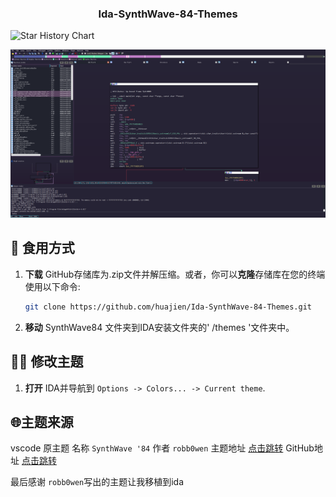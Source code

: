 <h3 align="center">
	Ida-SynthWave-84-Themes
</h3>


<picture>
  <source
    media="(prefers-color-scheme: dark)"
    srcset="
      https://api.star-history.com/svg?repos=huajien/Ida-SynthWave-84-Themes&type=Date&theme=dark
    "
  />
  <source
    media="(prefers-color-scheme: light)"
    srcset="
      https://api.star-history.com/svg?repos=huajien/Ida-SynthWave-84-Themes&type=Date
    "
  />
  <img
    alt="Star History Chart"
    src="https://api.star-history.com/svg?repos=huajien/Ida-SynthWave-84-Themes&type=Date"
  />
</picture>



![image-20240502183003456](/assets/image-20240502183003456.png)

## 🔧 食用方式

1. **下载** GitHub存储库为.zip文件并解压缩。或者，你可以**克隆**存储库在您的终端使用以下命令:

   ```bash
   git clone https://github.com/huajien/Ida-SynthWave-84-Themes.git
   ```

2. **移动** SynthWave84 文件夹到IDA安装文件夹的' /themes '文件夹中。


## 👨‍🔧 修改主题

1. **打开** IDA并导航到 `Options -> Colors... -> Current theme`.



## 🌐主题来源
vscode 原主题 名称 `SynthWave '84`
作者 `robb0wen`
主题地址  [点击跳转](https://marketplace.visualstudio.com/items?itemName=RobbOwen.synthwave-vscode) 
GitHub地址 [点击跳转](https://github.com/robb0wen/synthwave-vscode)

最后感谢
`robb0wen`写出的主题让我移植到ida

